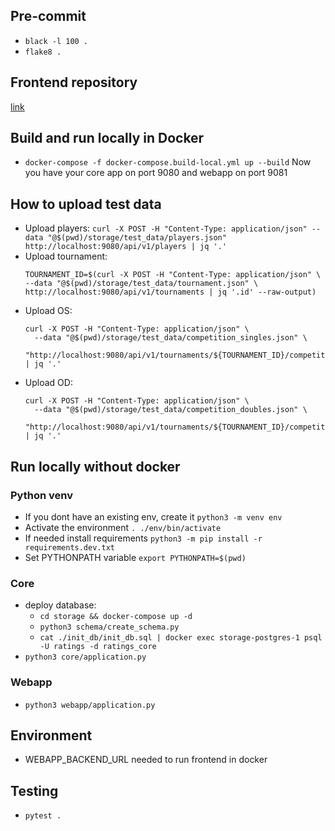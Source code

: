 ## Pre-commit
- `black -l 100 .`
- `flake8 .`

## Frontend repository
[link](https://github.com/artbocha/foosball-fsk)

## Build and run locally in Docker
- `docker-compose -f docker-compose.build-local.yml up --build`
  Now you have your core app on port 9080 and webapp on port 9081

## How to upload test data
- Upload players: `curl -X POST -H "Content-Type: application/json" --data "@$(pwd)/storage/test_data/players.json" http://localhost:9080/api/v1/players | jq '.'`
- Upload tournament:
  ```
  TOURNAMENT_ID=$(curl -X POST -H "Content-Type: application/json" \
  --data "@$(pwd)/storage/test_data/tournament.json" \
  http://localhost:9080/api/v1/tournaments | jq '.id' --raw-output)
  ```
- Upload OS:
  ```
  curl -X POST -H "Content-Type: application/json" \
    --data "@$(pwd)/storage/test_data/competition_singles.json" \
    "http://localhost:9080/api/v1/tournaments/${TOURNAMENT_ID}/competitions" | jq '.'
  ```
- Upload OD:
  ```
  curl -X POST -H "Content-Type: application/json" \
    --data "@$(pwd)/storage/test_data/competition_doubles.json" \
    "http://localhost:9080/api/v1/tournaments/${TOURNAMENT_ID}/competitions" | jq '.'
  ```

## Run locally without docker

### Python venv
- If you dont have an existing env, create it `python3 -m venv env`
- Activate the environment `. ./env/bin/activate`
- If needed install requirements `python3 -m pip install -r requirements.dev.txt`
- Set PYTHONPATH variable `export PYTHONPATH=$(pwd)`

### Core
- deploy database:
    - `cd storage && docker-compose up -d`
    - `python3 schema/create_schema.py`
    - `cat ./init_db/init_db.sql | docker exec storage-postgres-1 psql -U ratings -d ratings_core`
- `python3 core/application.py`

### Webapp
- `python3 webapp/application.py`

## Environment
- WEBAPP_BACKEND_URL needed to run frontend in docker

## Testing
- `pytest .`
